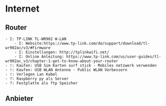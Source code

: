 # Internet

## Router 
    - I: TP-LINK TL-WR902 W-LAN
        - I: Website:https://www.tp-link.com/de/support/download/tl-wr902ac/v3/#Firmware
        - I: Einstellungen: http://tplinkwifi.net/
        - I: Online Anleitung: https://www.tp-link.com/us/user-guides/tl-wr902ac_v3/chapter-1-get-to-know-about-your-router
    - !: Kaufen: USB Sim Karten surf stick - Mobiles netzwerk verwenden
    - !: Kaufen: USB WLAN Antenne - Public WLAN Verbessern
    - !: Verlegen Lan Kabel
    - ?: Raspberry py als Server
    - ?: Festplatte als ftp Speicher

## Anbieter
    
